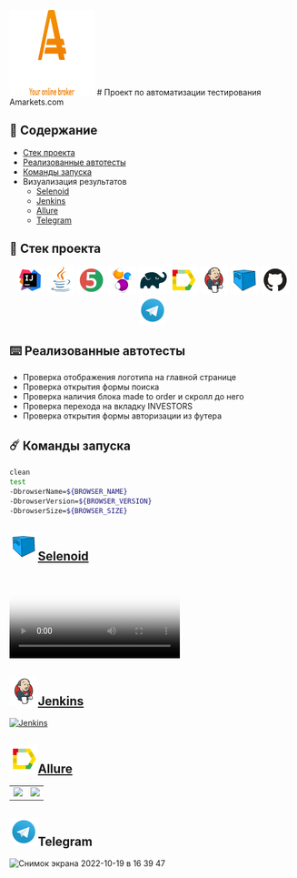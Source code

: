 
<img alt="InteliJ IDEA" height="150" src="external/logos/logo-big.svg" width="150"/> # Проект по автоматизации тестирования Amarkets.com


## :ledger: Содержание

* <a href="#stack">Cтек проекта</a>
* <a href="#object">Реализованные автотесты</a>
* <a href="#console">Команды запуска</a>
* <a>Визуализация результатов</a>
  + <a href="#selenoid">Selenoid</a>
  + <a href="#jenkins">Jenkins</a>
  + <a href="#allure">Allure</a>
  + <a href="#telegram">Telegram</a>
  
<a id="stack"></a>
## :briefcase: Cтек проекта
<div align="center">
<a href="https://www.jetbrains.com/idea/"><img alt="InteliJ IDEA" height="50" src="external/logos/Intelij_IDEA.svg" width="50"/></a>
<a href="https://www.java.com/"><img alt="Java" height="50" src="external/logos/Java.svg" width="50"/></a>
<a href="https://junit.org/junit5/"><img alt="JUnit 5" height="50" src="external/logos/JUnit5.svg" width="50"/></a>
<a href="https://selenide.org/"><img alt="Selenide" height="50" src="external/logos/Selenide.svg" width="50"/></a>
<a href="https://gradle.org/"><img alt="Gradle" height="50" src="external/logos/Gradle.svg" width="50"/></a>
<a href="https://github.com/allure-framework/"><img alt="Allure" height="50" src="external/logos/Allure.svg" width="50"/></a>
<a href="https://www.jenkins.io/"><img alt="Jenkins" height="50" src="external/logos/Jenkins.svg" width="50"/></a>
<a href="https://aerokube.com/selenoid/"><img alt="Selenoid" height="50" src="external/logos/Selenoid.svg" width="50"/></a>
<a href="https://github.com/"><img alt="GitHub" height="50" src="external/logos/GitHub.svg" width="50"/></a>
<a href="https://telegram.org/"><img alt="Telegram" height="50" src="external/logos/Telegram.svg" width="50"/></a>
</div>


<a id="object"></a>
## :keyboard: Реализованные автотесты
- Проверка отображения логотипа на главной странице
- Проверка открытия формы поиска
- Проверка наличия блока made to order и скролл до него
- Проверка перехода на вкладку INVESTORS
- Проверка открытия формы авторизации из футера


<a id="console"></a>
## :comet: Команды запуска
```bash
clean
test
-DbrowserName=${BROWSER_NAME}
-DbrowserVersion=${BROWSER_VERSION}
-DbrowserSize=${BROWSER_SIZE}
```

<a id="selenoid"></a>
## <a href="https://selenoid.autotests.cloud/video/e1d833aa3b92f863ca66487b400c0542.mp4"><img alt="Selenoid" height="50" src="external/logos/Selenoid.svg" width="50"/>Selenoid</a>

<video src="https://user-images.githubusercontent.com/41300396/196536862-5fe019d4-c0a8-43ce-9015-0cef990109ba.mp4"
controls="controls" style="max-width: 730px;" poster="/external/logos/Selenoid.svg">
Видео не доступно для этого браузера
</video>


<a id="jenkins"></a>
##  <a href="https://jenkins.autotests.cloud/job/qa_guru_15_test_project/"><img alt="Jenkins" height="50" src="external/logos/Jenkins.svg" width="50"/>Jenkins</a>
  
<a href="https://jenkins.autotests.cloud/job/qa_guru_15_test_project/">

<img src="https://user-images.githubusercontent.com/41300396/196721255-9ccf76e7-a77f-4e66-a0bf-abea80f3bba2.png" alt="Jenkins">
</a>

<a id="allure"></a>
## <a href="https://jenkins.autotests.cloud/job/qa_guru_15_test_project/19/allure"><img alt="Allure" height="50" src="external/logos/Allure.svg" width="50"/>Allure</a>


<table>
    <tr>
        <td>
        <a href="https://jenkins.autotests.cloud/job/qa_guru_15_test_project/19/allure">
        <img src="https://user-images.githubusercontent.com/41300396/196721938-3e58cf6a-d51a-4e42-8bc7-09660bc44b78.png">
        </a>
        </td>
        <td>
        <a href="https://jenkins.autotests.cloud/job/qa_guru_15_test_project/19/allure/#suites/d0ad84e2d930155977a3f11edd63acba/3ea56f3a3afe51ad/">
        <img src="https://user-images.githubusercontent.com/41300396/196721957-0e12234b-b260-404a-b954-1aefd2c1639c.png">
        </a>
        </td>
    </tr>
</table>



<a id="telegram"></a>
## <a><img alt="Telegram" height="50" src="external/logos/Telegram.svg" width="50"/>Telegram</a>

<img width="769" alt="Снимок экрана 2022-10-19 в 16 39 47" src="https://user-images.githubusercontent.com/41300396/196722337-52c9460f-83a5-4b4b-b7b9-17f339b69c72.png">

